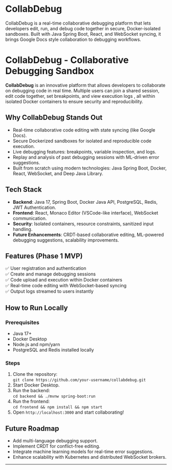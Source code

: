 # CollabDebug
CollabDebug is a real-time collaborative debugging platform that lets developers edit, run, and debug code together in secure, Docker-isolated sandboxes. Built with Java Spring Boot, React, and WebSocket syncing, it brings Google Docs style collaboration to debugging workflows.
# CollabDebug -  Collaborative Debugging Sandbox

**CollabDebug** is an innovative platform that allows developers to collaborate on debugging code in real time. Multiple users can join a shared session, edit code together, set breakpoints, and view execution logs , all within isolated Docker containers to ensure security and reproducibility.

##  Why CollabDebug Stands Out
- Real-time collaborative code editing with state syncing (like Google Docs).
- Secure Dockerized sandboxes for isolated and reproducible code execution.
- Live debugging features: breakpoints, variable inspection, and logs.
- Replay and analysis of past debugging sessions with ML-driven error suggestions.
- Built from scratch using modern technologies: Java Spring Boot, Docker, React, WebSocket, and Deep Java Library.

##  Tech Stack
- **Backend**: Java 17, Spring Boot, Docker Java API, PostgreSQL, Redis, JWT Authentication.
- **Frontend**: React, Monaco Editor (VSCode-like interface), WebSocket communication.
- **Security**: Isolated containers, resource constraints, sanitized input handling.
- **Future Enhancements**: CRDT-based collaborative editing, ML-powered debugging suggestions, scalability improvements.

##  Features (Phase 1 MVP)
✅ User registration and authentication  
✅ Create and manage debugging sessions  
✅ Code upload and execution within Docker containers  
✅ Real-time code editing with WebSocket-based syncing  
✅ Output logs streamed to users instantly


##  How to Run Locally

### Prerequisites
- Java 17+
- Docker Desktop
- Node.js and npm/yarn
- PostgreSQL and Redis installed locally

### Steps
1. Clone the repository:  
   `git clone https://github.com/your-username/collabdebug.git`
2. Start Docker Desktop.
3. Run the backend:  
   `cd backend && ./mvnw spring-boot:run`
4. Run the frontend:  
   `cd frontend && npm install && npm start`
5. Open `http://localhost:3000` and start collaborating!

##  Future Roadmap
- Add multi-language debugging support.
- Implement CRDT for conflict-free editing.
- Integrate machine learning models for real-time error suggestions.
- Enhance scalability with Kubernetes and distributed WebSocket brokers.

---

